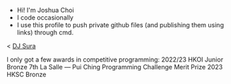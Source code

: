 - Hi! I'm Joshua Choi
- I code occasionally
- I use this profile to push private github files (and publishing them using links) through cmd.


< <a href="https://www.youtube.com/@suraworld911" target="_blank">DJ Sura</a>

I only got a few awards in competitive programming:
2022/23 HKOI Junior Bronze
7th La Salle — Pui Ching Programming Challenge Merit Prize
2023 HKSC Bronze
